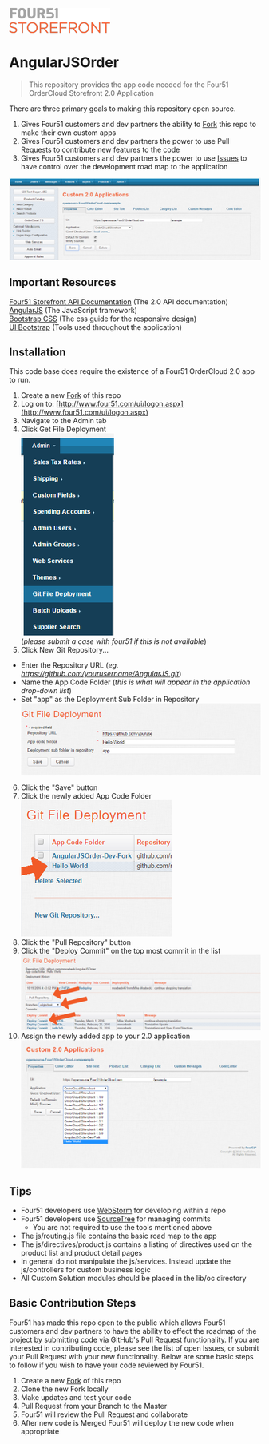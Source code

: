![](https://github.com/Four51/Four51StorefrontWiki/blob/master/Four51_Storefront.png?raw=true)
# AngularJSOrder
> This repository provides the app code needed for the Four51 OrderCloud Storefront 2.0 Application

There are three primary goals to making this repository open source.

 1. Gives Four51 customers and dev partners the ability to [Fork](https://guides.github.com/activities/forking/) this repo to make their own custom apps
 2. Gives Four51 customers and dev partners the power to use Pull Requests to contribute new features to the code
 3. Gives Four51 customers and dev partners the power to use [Issues](https://guides.github.com/features/issues/) to have control over the development road map to the application

![](https://github.com/Four51/Four51StorefrontWiki/blob/master/img/header.png?raw=true)

## Important Resources
[Four51 Storefront API Documentation](http://four51.github.io/#/api/) (The 2.0 API documentation)<br />
[AngularJS](https://docs.angularjs.org/api/) (The JavaScript framework)<br />
[Bootstrap CSS](http://getbootstrap.com/css/) (The css guide for the responsive design)<br />
[UI Bootstrap](http://angular-ui.github.io/bootstrap/#/top) (Tools used throughout the application) 

## Installation

This code base does require the existence of a Four51 OrderCloud 2.0 app to run.

 1. Create a new [Fork](https://guides.github.com/activities/forking/) of this repo
 2. Log on to: [http://www.four51.com/ui/logon.aspx](http://www.four51.com/ui/logon.aspx)
 3. Navigate to the Admin tab
 4. Click Get File Deployment<br />![](https://github.com/Four51/Four51StorefrontWiki/blob/master/img/deployment.PNG?raw=true)<br />(*please submit a case with four51 if this is not available*)
 5. Click New Git Repository...
   * Enter the Repository URL (*eg. https://github.com/yourusername/AngularJS.git*)
   * Name the App Code Folder (*this is what will appear in the application drop-down list*)
   * Set "app" as the Deployment Sub Folder in Repository<br />![](https://github.com/Four51/Four51StorefrontWiki/blob/master/img/deployemnt_settings.PNG?raw=true)<br />
 6. Click the "Save" button
 7. Click the newly added App Code Folder<br />![](https://github.com/Four51/Four51StorefrontWiki/blob/master/img/newly_created.PNG?raw=true)<br />
 8. Click the "Pull Repository" button
 9. Click the "Deploy Commit" on the top most commit in the list<br />![](https://github.com/Four51/Four51StorefrontWiki/blob/master/img/deploy.PNG?raw=true)<br />
 10. Assign the newly added app to your 2.0 application<br />![](https://github.com/Four51/Four51StorefrontWiki/blob/master/img/assign.PNG?raw=true)

## Tips
 * Four51 developers use [WebStorm](https://www.jetbrains.com/webstorm/specials/webstorm/webstorm.html?&gclid=CPOpi-GE2M4CFYQAaQodLgsDXg&gclsrc=aw.ds.ds&dclid=CPjjleGE2M4CFVNsAQodrnMEMQ) for developing within a repo
 * Four51 developers use [SourceTree](https://www.sourcetreeapp.com/) for managing commits
	 * You are not required to use the tools mentioned above
 * The js/routing.js file contains the basic road map to the app
 * The js/directives/product.js contains a listing of directives used on the product list and product detail pages
 * In general do not manipulate the js/services.  Instead update the js/controllers for custom business logic
 * All Custom Solution modules should be placed in the lib/oc directory

## Basic Contribution Steps

Four51 has made this repo open to the public which allows Four51 customers and dev partners to have the ability to effect the roadmap of the project by submitting code via GitHub's Pull Request functionality.  If you are interested in contributing code, please see the list of open Issues, or submit your Pull Request with your new functionality.  Below are some basic steps to follow if you wish to have your code reviewed by Four51.

 1. Create a new [Fork](https://guides.github.com/activities/forking/) of this repo
 2. Clone the new Fork locally
 3. Make updates and test your code
 4. Pull Request from your Branch to the Master
 5. Four51 will review the Pull Request and collaborate
 6. After new code is Merged Four51 will deploy the new code when appropriate
